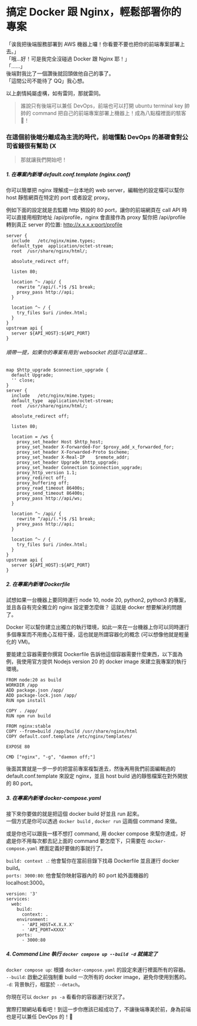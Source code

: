 # 搞定 Docker 跟 Nginx，輕鬆部署你的專案

「诶我把後端服務部署到 AWS 機器上囉！你看要不要也把你的前端專案部署上去。」<br>
「哦...好！可是我完全沒碰過 Docker 跟 Nginx 耶！」<br>
「......」<br>
後端對我比了一個讚後就回頭做他自己的事了。<br>
「這間公司不能待了 QQ」我心想。<br>

以上劇情純屬虛構，如有雷同，那就雷同。<br>

> 誰說只有後端可以兼任 DevOps，前端也可以打開 ubuntu terminal key 帥帥的 command 把自己的前端專案部署上機器上！成為八點檔裡面的駭客 🎉！

### 在這個前後端分離成為主流的時代，前端懂點 DevOps 的基礎會對公司省錢很有幫助 (X

> 那就讓我們開始吧！

##### 1. 在專案內新增 default.conf.template (nginx.conf)

你可以簡單把 nginx 理解成一台本地的 web server，編輯他的設定檔可以幫你 host 靜態網頁在特定的 port 或者設定 proxy。 <br>

例如下面的設定就是去監聽 http 預設的 80 port，讓你的前端網頁在 call API 時可以直接用相對地址 /api/profile，nginx 會直接作為 proxy 幫你把 /api/profile 轉到真正 server 的位置: http://x.x.x.x:port/profile

```
server {
  include   /etc/nginx/mime.types;
  default_type  application/octet-stream;
  root  /usr/share/nginx/html/;

  absolute_redirect off;

  listen 80;

  location ^~ /api/ {
    rewrite ^/api/(.*)$ /$1 break;
    proxy_pass http://api;
  }

  location ^~ / {
    try_files $uri /index.html;
  }
}
upstream api {
  server ${API_HOST}:${API_PORT}
}
```

###### 順帶一提，如果你的專案有用到 websocket 的話可以這樣寫...

```
map $http_upgrade $connection_upgrade {
  default Upgrade;
  '' close;
}
server {
  include   /etc/nginx/mime.types;
  default_type  application/octet-stream;
  root  /usr/share/nginx/html/;

  absolute_redirect off;

  listen 80;

  location = /ws {
    proxy_set_header Host $http_host;
    proxy_set_header X-Forwarded-For $proxy_add_x_forwarded_for;
    proxy_set_header X-Forwarded-Proto $scheme;
    proxy_set_header X-Real-IP    $remote_addr;
    proxy_set_header Upgrade $http_upgrade;
    proxy_set_header Connection $connection_upgrade;
    proxy_http_version 1.1;
    proxy_redirect off;
    proxy_buffering off;
    proxy_read_timeout 86400s;
    proxy_send_timeout 86400s;
    proxy_pass http://api/ws;
  }

  location ^~ /api/ {
    rewrite ^/api/(.*)$ /$1 break;
    proxy_pass http://api;
  }

  location ^~ / {
    try_files $uri /index.html;
  }
}
upstream api {
  server ${API_HOST}:${API_PORT}
}
```

##### 2. 在專案內新增 Dockerfile

試想如果一台機器上要同時運行 node 10, node 20, python2, python3 的專案，並且各自有完全獨立的 nginx 設定要怎麼做？
這就是 docker 想要解決的問題了。<br>

Docker 可以幫你建立出獨立的執行環境，如此一來在一台機器上你可以同時運行多個專案而不用擔心互相干擾，這也就是所謂容器化的概念 (可以想像他就是輕量化的 VM)。<br>

要能建立容器需要你撰寫 Dockerfile 告訴他這個容器需要什麼東西，以下面為例，我使用官方提供 Nodejs version 20 的 docker image 來建立我專案的執行環境。

```
FROM node:20 as build
WORKDIR /app
ADD package.json /app/
ADD package-lock.json /app/
RUN npm install

COPY . /app/
RUN npm run build

FROM nginx:stable
COPY --from=build /app/build /usr/share/nginx/html
COPY default.conf.template /etc/nginx/templates/

EXPOSE 80

CMD ["nginx", "-g", "daemon off;"]
```

後面其實就是一步一步的把當前專案複製進去，然後再用我們前面編輯過的 default.conf.template 來設定 nginx，並且 host build 過的靜態檔案在對外開放的 80 port。

##### 3. 在專案內新增 docker-compose.yaml

接下來你要做的就是把這個 docker build 好並且 run 起來。<br>
一個方式是你可以透過 `docker build` , `docker run` 這兩個 command 來做。<br>

或是你也可以跟我一樣不想打 command, 用 docker compose 來幫你達成，好處是你不用每次都去記上面的 command 要怎麼下，只需要在 `docker-compose.yaml` 裡面定義好要做的事就行了。

`build: context .`: 他會幫你在當前目錄下找尋 Dockerfile 並且運行 docker build。<br>
`ports: 3000:80`: 他會幫你映射容器內的 80 port 給外面機器的 localhost:3000。<br>

```
version: '3'
services:
  web:
    build:
      context: .
    environment:
      - 'API_HOST=X.X.X.X'
      - 'API_PORT=XXXX'
    ports:
      - 3000:80
```

##### 4. Command Line 執行 `docker compose up --build -d` 就搞定了

`docker compose up`: 根據 `docker-compose.yaml` 的設定來運行裡面所有的容器。<br>
`--build`: 啟動之前強制重 build 一次所有的 docker image，避免你使用到舊的。<br>
`-d`: 背景執行，相當於 `--detach`。<br>

你現在可以 `docker ps -a` 看看你的容器運行狀況了。

實際打開網站看看吧！到這一步你應該已經成功了，不讓後端專美於前，身為前端也是可以兼任 DevOps 的！🎉
